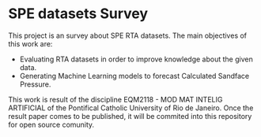 # SPE datasets Survey

This project is an survey about SPE RTA datasets. The main objectives of this work are:
- Evaluating RTA datasets in order to improve knowledge about the given data.
- Generating Machine Learning models to forecast Calculated Sandface Pressure.

This work is result of the discipline EQM2118 - MOD MAT INTELIG ARTIFICIAL of the Pontifical Catholic University of Rio de Janeiro. Once the result paper comes to be published, it will be commited into this repository for open source comunity. 

